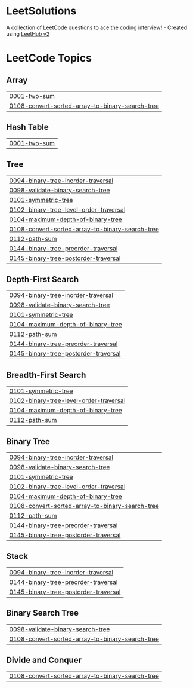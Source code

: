# LeetSolutions
A collection of LeetCode questions to ace the coding interview! - Created using [LeetHub v2](https://github.com/arunbhardwaj/LeetHub-2.0)

<!---LeetCode Topics Start-->
# LeetCode Topics
## Array
|  |
| ------- |
| [0001-two-sum](https://github.com/Halil24/LeetSolutions/tree/master/0001-two-sum) |
| [0108-convert-sorted-array-to-binary-search-tree](https://github.com/Halil24/LeetSolutions/tree/master/0108-convert-sorted-array-to-binary-search-tree) |
## Hash Table
|  |
| ------- |
| [0001-two-sum](https://github.com/Halil24/LeetSolutions/tree/master/0001-two-sum) |
## Tree
|  |
| ------- |
| [0094-binary-tree-inorder-traversal](https://github.com/Halil24/LeetSolutions/tree/master/0094-binary-tree-inorder-traversal) |
| [0098-validate-binary-search-tree](https://github.com/Halil24/LeetSolutions/tree/master/0098-validate-binary-search-tree) |
| [0101-symmetric-tree](https://github.com/Halil24/LeetSolutions/tree/master/0101-symmetric-tree) |
| [0102-binary-tree-level-order-traversal](https://github.com/Halil24/LeetSolutions/tree/master/0102-binary-tree-level-order-traversal) |
| [0104-maximum-depth-of-binary-tree](https://github.com/Halil24/LeetSolutions/tree/master/0104-maximum-depth-of-binary-tree) |
| [0108-convert-sorted-array-to-binary-search-tree](https://github.com/Halil24/LeetSolutions/tree/master/0108-convert-sorted-array-to-binary-search-tree) |
| [0112-path-sum](https://github.com/Halil24/LeetSolutions/tree/master/0112-path-sum) |
| [0144-binary-tree-preorder-traversal](https://github.com/Halil24/LeetSolutions/tree/master/0144-binary-tree-preorder-traversal) |
| [0145-binary-tree-postorder-traversal](https://github.com/Halil24/LeetSolutions/tree/master/0145-binary-tree-postorder-traversal) |
## Depth-First Search
|  |
| ------- |
| [0094-binary-tree-inorder-traversal](https://github.com/Halil24/LeetSolutions/tree/master/0094-binary-tree-inorder-traversal) |
| [0098-validate-binary-search-tree](https://github.com/Halil24/LeetSolutions/tree/master/0098-validate-binary-search-tree) |
| [0101-symmetric-tree](https://github.com/Halil24/LeetSolutions/tree/master/0101-symmetric-tree) |
| [0104-maximum-depth-of-binary-tree](https://github.com/Halil24/LeetSolutions/tree/master/0104-maximum-depth-of-binary-tree) |
| [0112-path-sum](https://github.com/Halil24/LeetSolutions/tree/master/0112-path-sum) |
| [0144-binary-tree-preorder-traversal](https://github.com/Halil24/LeetSolutions/tree/master/0144-binary-tree-preorder-traversal) |
| [0145-binary-tree-postorder-traversal](https://github.com/Halil24/LeetSolutions/tree/master/0145-binary-tree-postorder-traversal) |
## Breadth-First Search
|  |
| ------- |
| [0101-symmetric-tree](https://github.com/Halil24/LeetSolutions/tree/master/0101-symmetric-tree) |
| [0102-binary-tree-level-order-traversal](https://github.com/Halil24/LeetSolutions/tree/master/0102-binary-tree-level-order-traversal) |
| [0104-maximum-depth-of-binary-tree](https://github.com/Halil24/LeetSolutions/tree/master/0104-maximum-depth-of-binary-tree) |
| [0112-path-sum](https://github.com/Halil24/LeetSolutions/tree/master/0112-path-sum) |
## Binary Tree
|  |
| ------- |
| [0094-binary-tree-inorder-traversal](https://github.com/Halil24/LeetSolutions/tree/master/0094-binary-tree-inorder-traversal) |
| [0098-validate-binary-search-tree](https://github.com/Halil24/LeetSolutions/tree/master/0098-validate-binary-search-tree) |
| [0101-symmetric-tree](https://github.com/Halil24/LeetSolutions/tree/master/0101-symmetric-tree) |
| [0102-binary-tree-level-order-traversal](https://github.com/Halil24/LeetSolutions/tree/master/0102-binary-tree-level-order-traversal) |
| [0104-maximum-depth-of-binary-tree](https://github.com/Halil24/LeetSolutions/tree/master/0104-maximum-depth-of-binary-tree) |
| [0108-convert-sorted-array-to-binary-search-tree](https://github.com/Halil24/LeetSolutions/tree/master/0108-convert-sorted-array-to-binary-search-tree) |
| [0112-path-sum](https://github.com/Halil24/LeetSolutions/tree/master/0112-path-sum) |
| [0144-binary-tree-preorder-traversal](https://github.com/Halil24/LeetSolutions/tree/master/0144-binary-tree-preorder-traversal) |
| [0145-binary-tree-postorder-traversal](https://github.com/Halil24/LeetSolutions/tree/master/0145-binary-tree-postorder-traversal) |
## Stack
|  |
| ------- |
| [0094-binary-tree-inorder-traversal](https://github.com/Halil24/LeetSolutions/tree/master/0094-binary-tree-inorder-traversal) |
| [0144-binary-tree-preorder-traversal](https://github.com/Halil24/LeetSolutions/tree/master/0144-binary-tree-preorder-traversal) |
| [0145-binary-tree-postorder-traversal](https://github.com/Halil24/LeetSolutions/tree/master/0145-binary-tree-postorder-traversal) |
## Binary Search Tree
|  |
| ------- |
| [0098-validate-binary-search-tree](https://github.com/Halil24/LeetSolutions/tree/master/0098-validate-binary-search-tree) |
| [0108-convert-sorted-array-to-binary-search-tree](https://github.com/Halil24/LeetSolutions/tree/master/0108-convert-sorted-array-to-binary-search-tree) |
## Divide and Conquer
|  |
| ------- |
| [0108-convert-sorted-array-to-binary-search-tree](https://github.com/Halil24/LeetSolutions/tree/master/0108-convert-sorted-array-to-binary-search-tree) |
<!---LeetCode Topics End-->